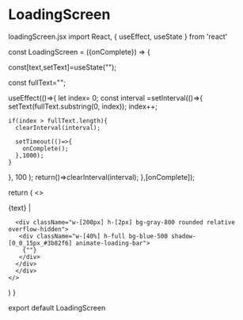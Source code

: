 # LoadingScreen
loadingScreen.jsx
import React, { useEffect, useState } from 'react'

const LoadingScreen = ({onComplete}) => {

const[text,setText]=useState("");

const fullText="<Hello World/>";

useEffect(()=>{
  let index= 0;
  const interval =setInterval(()=>{
    setText(fullText.substring(0, index));
    index++;

    if(index > fullText.length){
      clearInterval(interval);

      setTimeout(()=>{
        onComplete();
      },1000);
    }
}, 100 );
return()=>clearInterval(interval);
},[onComplete]);

  return (
    <>
      <div className="fixed inset-0 z-50  bg-black text-gray-100 flex flex-col items-center justify-center">
     <div className="mb-4 text-4xl font-mono font-bold">{text} <span className="animate-blink ml-1"> |</span>
     </div>
      
      <div className="w-[200px] h-[2px] bg-gray-800 rounded relative overflow-hidden">
       <div className="w-[40%] h-full bg-blue-500 shadow-[0_0_15px_#3b82f6] animate-loading-bar">
        {""}
       </div>
      </div>
      </div>
    </>
  )
}

export default LoadingScreen

